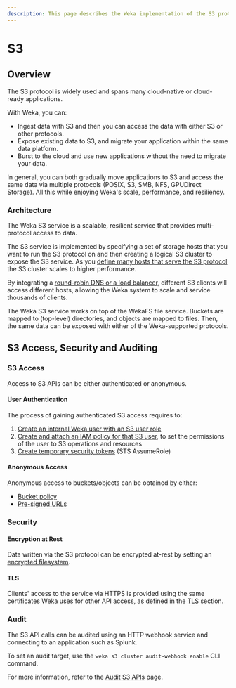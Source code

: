```yaml
---
description: This page describes the Weka implementation of the S3 protocol.
---
```


# S3

## Overview

The S3 protocol is widely used and spans many cloud-native or cloud-ready applications. 

With Weka, you can:

* Ingest data with S3 and then you can access the data with either S3 or other protocols.
* Expose existing data to S3, and migrate your application within the same data platform.
* Burst to the cloud and use new applications without the need to migrate your data.

In general, you can both gradually move applications to S3 and access the same data via multiple protocols \(POSIX, S3, SMB, NFS, GPUDirect Storage\). All this while enjoying Weka's scale, performance, and resiliency. 

### Architecture

The Weka S3 service is a scalable, resilient service that provides multi-protocol access to data.

The S3 service is implemented by specifying a set of storage hosts that you want to run the S3 protocol on and then creating a logical S3 cluster to expose the S3 service. As you [define many hosts that serve the S3 protocol](s3-cluster-management.md#creating-an-s3-cluster) the S3 cluster scales to higher performance.

By integrating a [round-robin DNS or a load balancer](s3-cluster-management.md#round-robin-dns-load-balancer), different S3 clients will access different hosts, allowing the Weka system to scale and service thousands of clients.

The Weka S3 service works on top of the WekaFS file service. Buckets are mapped to \(top-level\) directories, and objects are mapped to files. Then, the same data can be exposed with either of the Weka-supported protocols.

## S3 Access, Security and Auditing

### S3 Access

Access to S3 APIs can be either authenticated or anonymous.

#### User Authentication

The process of gaining authenticated S3 access requires to:

1. [Create an internal Weka user with an S3 user role](../../usage/security/user-management.md#creating-users)
2. [Create and attach an IAM policy for that S3 user](s3-users-and-authentication.md#manage-users-and-authentication), to set the permissions of the user to S3 operations and resources
3. [Create temporary security tokens](s3-users-and-authentication.md#generating-a-temporary-security-token)  \(STS AssumeRole\) 

#### Anonymous Access

Anonymous access to buckets/objects can be obtained by either: 

* [Bucket policy](s3-buckets-management.md#managing-bucket-policies)
* [Pre-signed URLs](s3-examples-using-boto3.md#pre-signed-url-example)

### Security

#### Encryption at Rest

Data written via the S3 protocol can be encrypted at-rest by setting an [encrypted filesystem](../../overview/filesystems.md#encrypted-filesystems).

#### TLS

Clients' access to the service via HTTPS is provided using the same certificates Weka uses for other API access, as defined in the [TLS](../../usage/security/#tls) section.

### Audit

The S3 API calls can be audited using an HTTP webhook service and connecting to an application such as Splunk.

To set an audit target, use the `weka s3 cluster audit-webhook enable` CLI command.

For more information, refer to the [Audit S3 APIs](audit-s3-apis.md) page.

